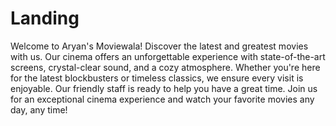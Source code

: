 # Landing
Welcome to Aryan's Moviewala! Discover the latest and greatest movies with us. Our cinema offers an unforgettable experience with state-of-the-art screens, crystal-clear sound, and a cozy atmosphere. Whether you're here for the latest blockbusters or timeless classics, we ensure every visit is enjoyable. Our friendly staff is ready to help you have a great time. Join us for an exceptional cinema experience and watch your favorite movies any day, any time!

